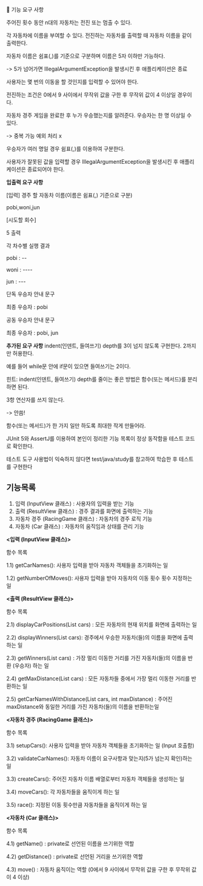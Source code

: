🚀 기능 요구 사항

주어진 횟수 동안 n대의 자동차는 전진 또는 멈출 수 있다.

각 자동차에 이름을 부여할 수 있다. 
전진하는 자동차를 출력할 때 자동차 이름을 같이 출력한다.

자동차 이름은 쉼표(,)를 기준으로 구분하며 이름은 5자 이하만 가능하다.

-> 5가 넘어가면 IllegalArgumentException을 발생시킨 후 애플리케이션은 종료

사용자는 몇 번의 이동을 할 것인지를 입력할 수 있어야 한다.

전진하는 조건은 0에서 9 사이에서 무작위 값을 구한 후 무작위 값이 4 이상일 경우이다.

자동차 경주 게임을 완료한 후 누가 우승했는지를 알려준다. 우승자는 한 명 이상일 수 있다.

-> 중복 가능 예외 처리 x

우승자가 여러 명일 경우 쉼표(,)를 이용하여 구분한다.

사용자가 잘못된 값을 입력할 경우 IllegalArgumentException을 발생시킨 후 애플리케이션은 종료되어야 한다.


**입출력 요구 사항**

[입력]
경주 할 자동차 이름(이름은 쉼표(,) 기준으로 구분)

pobi,woni,jun

[시도할 회수]

5
출력

각 차수별 실행 결과

pobi : --

woni : ----

jun : ---

단독 우승자 안내 문구

최종 우승자 : pobi

공동 우승자 안내 문구

최종 우승자 : pobi, jun

**추가된 요구 사항**
indent(인덴트, 들여쓰기) depth를 3이 넘지 않도록 구현한다. 2까지만 허용한다.

예를 들어 while문 안에 if문이 있으면 들여쓰기는 2이다.

힌트: indent(인덴트, 들여쓰기) depth를 줄이는 좋은 방법은 함수(또는 메서드)를 분리하면 된다.

3항 연산자를 쓰지 않는다.

-> 안씀! 

함수(또는 메서드)가 한 가지 일만 하도록 최대한 작게 만들어라.

JUnit 5와 AssertJ를 이용하여 본인이 정리한 기능 목록이 정상 동작함을 테스트 코드로 확인한다.

테스트 도구 사용법이 익숙하지 않다면 test/java/study를 참고하여 학습한 후 테스트를 구현한다

기능목록
----------

1) 입력 (InputView 클래스) : 사용자의 입력을 받는 기능
2) 출력 (ResultView 클래스) : 경주 결과를 화면에 출력하는 기능
3) 자동차 경주 (RacingGame 클래스) : 자동차의 경주 로직 기능
4) 자동차 (Car 클래스) : 자동차의 움직임과 상태를 관리 기능

   
**<입력 (InputView 클래스)>**

함수 목록

1.1) getCarNames(): 사용자 입력을 받아 자동차 객체들을 초기화하는 일

1.2) getNumberOfMoves(): 사용자 입력을 받아 자동차의 이동 횟수 횟수 지정하는 일


**<출력 (ResultView 클래스)>**

함수 목록

2.1) displayCarPositions(List<Car> cars) : 모든 자동차의 현재 위치를 화면에 출력하는 일

2.2) displayWinners(List<Car> cars): 경주에서 우승한 자동차(들)의 이름을 화면에 출력하는 일

2.3) getWinners(List<Car> cars) : 가장 멀리 이동한 거리를 가진 자동차(들)의 이름을 반환 (우승자) 하는 일

2.4) getMaxDistance(List<Car> cars) : 모든 자동차들 중에서 가장 멀리 이동한 거리를 반환하는 일

2.5) getCarNamesWithDistance(List<Car> cars, int maxDistance) : 주어진 maxDistance와 동일한 거리를 가진 자동차(들)의 이름을 반환하는일

**<자동차 경주 (RacingGame 클래스)>**

함수 목록

3.1) setupCars(): 사용자 입력을 받아 자동차 객체들을 초기화하는 일 (Input 호출함)

3.2) validateCarNames(): 자동차 이름이 요구사항과 맞는지(5가 넘는지 확인)하는 일

3.3) createCars(): 주어진 자동차 이름 배열로부터 자동차 객체들을 생성하는 일

3.4) moveCars(): 각 자동차들을 움직이게 하는 일

3.5) race(): 지정된 이동 횟수만큼 자동차들을 움직이게 하는 일

**<자동차 (Car 클래스)>**

함수 목록

4.1) getName() : private로 선언된 이름을 쓰기위한 역할

4.2) getDistance() : private로 선언된 거리을 쓰기위한 역할

4.3) move() : 자동차 움직이는 역할 (0에서 9 사이에서 무작위 값을 구한 후 무작위 값이 4 이상)






